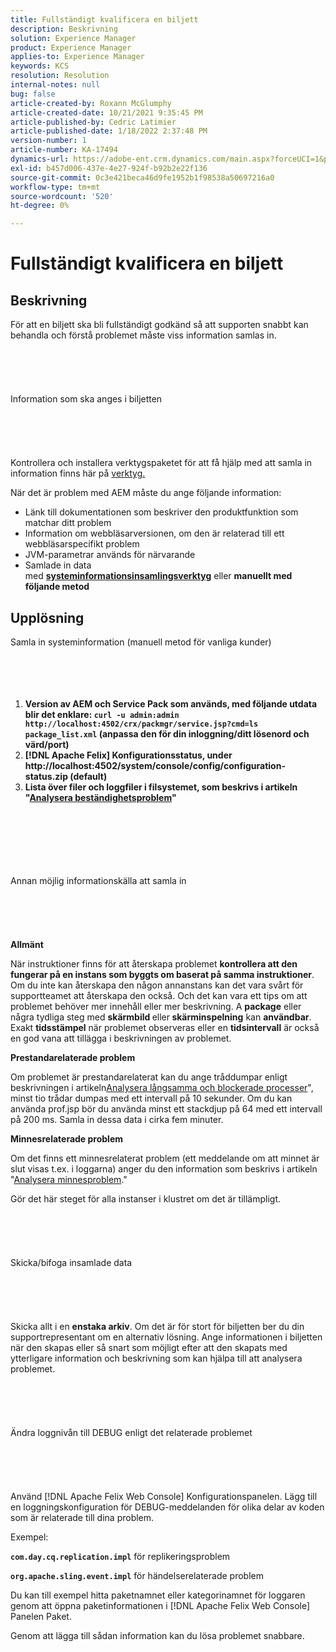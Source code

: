 ```yaml
---
title: Fullständigt kvalificera en biljett
description: Beskrivning
solution: Experience Manager
product: Experience Manager
applies-to: Experience Manager
keywords: KCS
resolution: Resolution
internal-notes: null
bug: false
article-created-by: Roxann McGlumphy
article-created-date: 10/21/2021 9:35:45 PM
article-published-by: Cedric Latimier
article-published-date: 1/18/2022 2:37:48 PM
version-number: 1
article-number: KA-17494
dynamics-url: https://adobe-ent.crm.dynamics.com/main.aspx?forceUCI=1&pagetype=entityrecord&etn=knowledgearticle&id=8e3243d7-b632-ec11-b6e5-000d3a5ba97a
exl-id: b457d006-437e-4e27-924f-b92b2e22f136
source-git-commit: 0c3e421beca46d9fe1952b1f98538a50697216a0
workflow-type: tm+mt
source-wordcount: '520'
ht-degree: 0%

---
```


# Fullständigt kvalificera en biljett

## Beskrivning


För att en biljett ska bli fullständigt godkänd så att supporten snabbt kan behandla och förstå problemet måste viss information samlas in.
<br><br><br><br> <br><br>Information som ska anges i biljetten<br><br><br><br> <br><br>
Kontrollera och installera verktygspaketet för att få hjälp med att samla in information finns här på [verktyg.](https://helpx.adobe.com/experience-manager/kb/index/tools.html)

När det är problem med AEM måste du ange följande information:

- Länk till dokumentationen som beskriver den produktfunktion som matchar ditt problem
- Information om webbläsarversionen, om den är relaterad till ett webbläsarspecifikt problem
- JVM-parametrar används för närvarande
- Samlade in data med <b>[systeminformationsinsamlingsverktyg](https://helpx.adobe.com/experience-manager/kb/support-info-collector.html)</b> eller <b>manuellt med följande metod</b>



## Upplösning

Samla in systeminformation (manuell metod för vanliga kunder)<br><br><br><br> 
1. <b>Version av AEM och Service Pack som används, med följande utdata blir det enklare: `curl -u admin:admin http://localhost:4502/crx/packmgr/service.jsp?cmd=ls  package_list.xml` (anpassa den för din inloggning/ditt lösenord och värd/port)</b>
2. <b>[!DNL Apache Felix] Konfigurationsstatus, under http://localhost:4502/system/console/config/configuration-status.zip (default)</b>
3. <b>Lista över filer och loggfiler i filsystemet, som beskrivs i artikeln &quot;[Analysera beständighetsproblem](https://helpx.adobe.com/experience-manager/kb/AnalyzePersistenceProblems.html)&quot;</b>

<br><br><br><br> <br><br>Annan möjlig informationskälla att samla in<br><br><br><br> <br><br>
<b>Allmänt</b>

När instruktioner finns för att återskapa problemet <b>kontrollera att den fungerar på en instans som byggts om baserat på samma instruktioner</b>. Om du inte kan återskapa den någon annanstans kan det vara svårt för supportteamet att återskapa den också. Och det kan vara ett tips om att problemet behöver mer innehåll eller mer beskrivning.
A <b>package</b> eller några tydliga steg med <b>skärmbild </b>eller<b> skärminspelning</b> kan <b>användbar</b>. Exakt <b>tidsstämpel</b> när problemet observeras eller en <b>tidsintervall</b> är också en god vana att tillägga i beskrivningen av problemet.

<b>Prestandarelaterade problem</b>

Om problemet är prestandarelaterat kan du ange tråddumpar enligt beskrivningen i artikeln[Analysera långsamma och blockerade processer](https://helpx.adobe.com/experience-manager/kb/AnalyzeSlowAndBlockedProcesses.html)&quot;, minst tio trådar dumpas med ett intervall på 10 sekunder. Om du kan använda prof.jsp bör du använda minst ett stackdjup på 64 med ett intervall på 200 ms. Samla in dessa data i cirka fem minuter.

<b>Minnesrelaterade problem</b>

Om det finns ett minnesrelaterat problem (ett meddelande om att minnet är slut visas t.ex. i loggarna) anger du den information som beskrivs i artikeln &quot;[Analysera minnesproblem](https://helpx.adobe.com/experience-manager/kb/AnalyzeMemoryProblems.html).&quot;

Gör det här steget för alla instanser i klustret om det är tillämpligt.
<br><br><br><br> <br><br>Skicka/bifoga insamlade data<br><br><br><br> <br><br>
Skicka allt i en <b>enstaka arkiv</b>. Om det är för stort för biljetten ber du din supportrepresentant om en alternativ lösning. Ange informationen i biljetten när den skapas eller så snart som möjligt efter att den skapats med ytterligare information och beskrivning som kan hjälpa till att analysera problemet.
<br><br><br><br> <br><br>Ändra loggnivån till DEBUG enligt det relaterade problemet<br><br><br><br> <br><br>
Använd [!DNL Apache Felix Web Console]  Konfigurationspanelen. Lägg till en loggningskonfiguration för DEBUG-meddelanden för olika delar av koden som är relaterade till dina problem.

Exempel:

<b>`com.day.cq.replication.impl`</b> för replikeringsproblem

<b>`org.apache.sling.event.impl`</b> för händelserelaterade problem

Du kan till exempel hitta paketnamnet eller kategorinamnet för loggaren genom att öppna paketinformationen i [!DNL Apache Felix Web Console]  Panelen Paket.

Genom att lägga till sådan information kan du lösa problemet snabbare.
